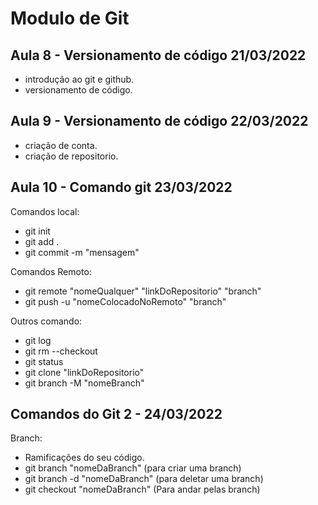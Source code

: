# Modulo de Git

## Aula 8 - Versionamento de código 21/03/2022

- introdução ao git e github. 
- versionamento de código.

## Aula 9 - Versionamento de código 22/03/2022

- criação de conta.
- criação de repositorio.

## Aula 10 - Comando git 23/03/2022

Comandos local: 
- git init
- git add .
- git commit -m "mensagem"

Comandos Remoto:

- git remote "nomeQualquer" "linkDoRepositorio" "branch"
- git push -u "nomeColocadoNoRemoto" "branch"

Outros comando: 

- git log
- git rm --checkout
- git status
- git clone "linkDoRepositorio"
- git branch -M "nomeBranch"

## Comandos do Git 2 - 24/03/2022

Branch:
- Ramificações do seu código.
- git branch "nomeDaBranch" (para criar uma branch)
- git branch -d "nomeDaBranch" (para deletar uma branch)
- git checkout "nomeDaBranch" (Para andar pelas branch)